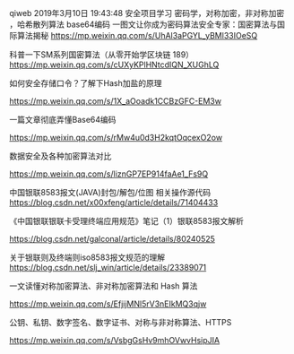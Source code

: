 qiweb 2019年3月10日 19:43:48 安全项目学习
密码学，对称加密，非对称加密 ，哈希散列算法
base64编码
一图文让你成为密码算法安全专家：国密算法与国际算法揭秘
https://mp.weixin.qq.com/s/UhAl3aPGYL_yBMl33IOeSQ

科普一下SM系列国密算法（从零开始学区块链 189）
https://mp.weixin.qq.com/s/cUXyKPlHNtcdIQN_XUGhLQ

如何安全存储口令？了解下Hash加盐的原理

https://mp.weixin.qq.com/s/1X_aOoadk1CCBzGFC-EM3w

一篇文章彻底弄懂Base64编码

https://mp.weixin.qq.com/s/rMw4u0d3H2kqtOqcexO2ow

数据安全及各种加密算法对比

https://mp.weixin.qq.com/s/liznGP7EP914faAe1_Fs9Q

中国银联8583报文(JAVA)封包/解包/位图 相关操作源代码
https://blog.csdn.net/x00xfeng/article/details/71404433

《中国银联银联卡受理终端应用规范》笔记（1）银联8583报文解析

https://blog.csdn.net/galconal/article/details/80240525

关于银联则及终端则iso8583报文规范的理解
https://blog.csdn.net/slj_win/article/details/23389071

一文读懂对称加密算法、非对称加密算法和 Hash 算法

https://mp.weixin.qq.com/s/EfjijMNl5rV3nEIkMQ3qjw

公钥、私钥、数字签名、数字证书、对称与非对称算法、HTTPS

https://mp.weixin.qq.com/s/VsbgGsHv9mhOVwvHsipJIA